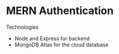# MERN Authentication

Technologies
* Node and Express for backend
* MongoDB Atlas for the cloud database 
